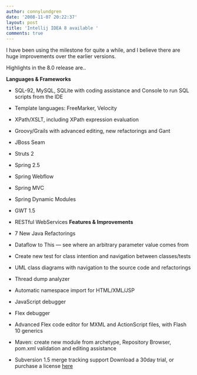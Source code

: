 ```yaml
---
author: connylundgren
date: '2008-11-07 20:22:37'
layout: post
title: 'Intellij IDEA 8 available '
comments: true
---
```


I have been using the milestone for quite a while, and I believe there are
huge improvements over the earlier versions.

Highlights in the 8.0 release are..

**Languages & Frameworks**

  * SQL-92, MySQL, SQLite with coding assistance and Console to run SQL scripts from the IDE
  * Template languages: FreeMarker, Velocity
  * XPath/XSLT, including XPath expression evaluation
  * Groovy/Grails with advanced editing, new refactorings and Gant
  * JBoss Seam
  * Struts 2
  * Spring 2.5
  * Spring Webflow
  * Spring MVC
  * Spring Dynamic Modules
  * GWT 1.5
  * RESTful WebServices
**Features & Improvements**

  * 7 New Java Refactorings
  * Dataflow to This — see where an arbitrary parameter value comes from
  * Create new test for class intention and navigation between classes/tests
  * UML class diagrams with navigation to the source code and refactorings
  * Thread dump analyzer
  * Automatic namespace import for HTML/XML/JSP
  * JavaScript debugger
  * Flex debugger
  * Advanced Flex code editor for MXML and ActionScript files, with Flash 10 generics
  * Maven: create new module from archetype, Repository Browser, pom.xml validation and editing assistance
  * Subversion 1.5 merge tracking support
Download a 30day trial, or purchase a license
[here](http://www.jetbrains.com/idea/download/index.html?top)


